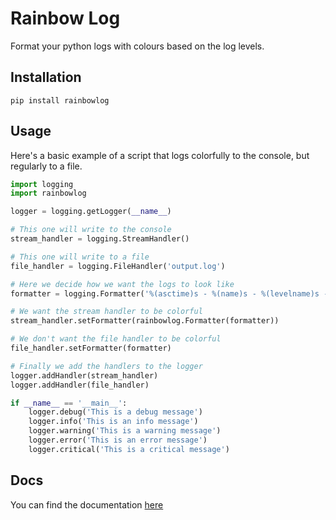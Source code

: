 # Rainbow Log

Format your python logs with colours based on the log levels.

## Installation

	pip install rainbowlog

## Usage

Here's a basic example of a script that logs colorfully to the console, but regularly to a file.

```python
import logging
import rainbowlog

logger = logging.getLogger(__name__)

# This one will write to the console
stream_handler = logging.StreamHandler()

# This one will write to a file
file_handler = logging.FileHandler('output.log')

# Here we decide how we want the logs to look like
formatter = logging.Formatter('%(asctime)s - %(name)s - %(levelname)s - %(message)s')

# We want the stream handler to be colorful
stream_handler.setFormatter(rainbowlog.Formatter(formatter))

# We don't want the file handler to be colorful
file_handler.setFormatter(formatter)

# Finally we add the handlers to the logger
logger.addHandler(stream_handler)
logger.addHandler(file_handler)

if __name__ == '__main__':
	logger.debug('This is a debug message')
	logger.info('This is an info message')
	logger.warning('This is a warning message')
	logger.error('This is an error message')
	logger.critical('This is a critical message')
```

## Docs

You can find the documentation [here](https://abrahammurciano.github.io/rainbowlog/rainbowlog)
